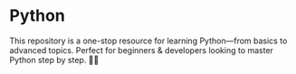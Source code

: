 # Python
 This repository is a one-stop resource for learning Python—from basics to advanced topics. Perfect for beginners &amp; developers looking to master Python step by step. 🐍🚀
